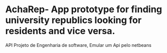 # AchaRep- App prototype for finding university republics looking for residents and vice versa.
API
Projeto de Engenharia de software, Emular um Api pelo netbeans
